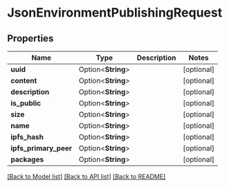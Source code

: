 # JsonEnvironmentPublishingRequest

## Properties

Name | Type | Description | Notes
------------ | ------------- | ------------- | -------------
**uuid** | Option<**String**> |  | [optional]
**content** | Option<**String**> |  | [optional]
**description** | Option<**String**> |  | [optional]
**is_public** | Option<**String**> |  | [optional]
**size** | Option<**String**> |  | [optional]
**name** | Option<**String**> |  | [optional]
**ipfs_hash** | Option<**String**> |  | [optional]
**ipfs_primary_peer** | Option<**String**> |  | [optional]
**packages** | Option<**String**> |  | [optional]

[[Back to Model list]](../README.md#documentation-for-models) [[Back to API list]](../README.md#documentation-for-api-endpoints) [[Back to README]](../README.md)


